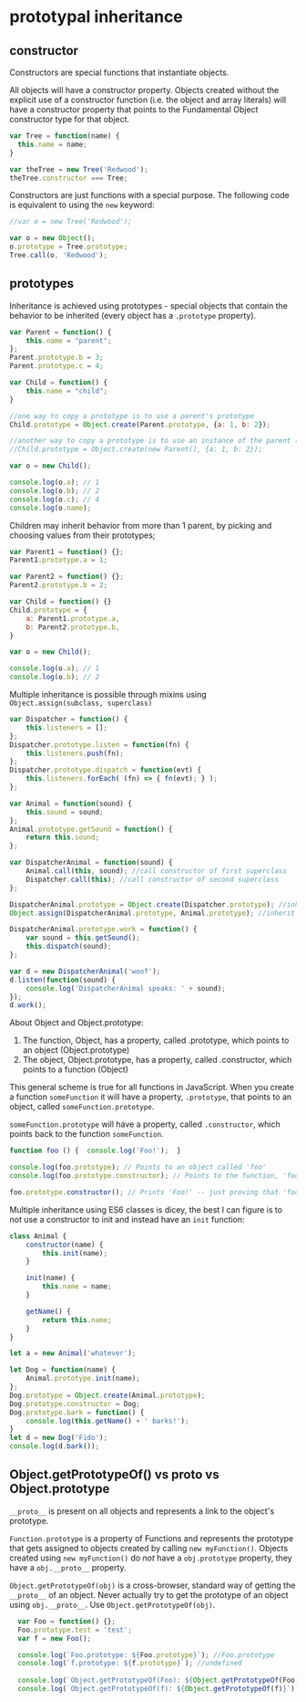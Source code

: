 # prototypal inheritance

## constructor

Constructors are special functions that instantiate objects.

All objects will have a constructor property.  Objects created without the explicit use of a constructor function (i.e. the object and array literals) will have a constructor property that points to the Fundamental Object constructor type for that object.

```js
var Tree = function(name) {
  this.name = name;
}

var theTree = new Tree('Redwood');
theTree.constructor === Tree;
```

Constructors are just functions with a special purpose. The following code is equivalent to using the `new` keyword:
```js
//var o = new Tree('Redwood');

var o = new Object();
o.prototype = Tree.prototype;
Tree.call(o, 'Redwood');
```

## prototypes

Inheritance is achieved using prototypes - special objects that contain the behavior to be inherited (every object has a `.prototype` property).

```js
var Parent = function() {
    this.name = "parent";
};
Parent.prototype.b = 3;
Parent.prototype.c = 4;

var Child = function() {
    this.name = "child";
}

//one way to copy a prototype is to use a parent's prototype
Child.prototype = Object.create(Parent.prototype, {a: 1, b: 2});

//another way to copy a prototype is to use an instance of the parent (but this may incur side-effects, for example from the constructor function
//Child.prototype = Object.create(new Parent(), {a: 1, b: 2});

var o = new Child();

console.log(o.a); // 1
console.log(o.b); // 2
console.log(o.c); // 4
console.log(o.name);
```

Children may inherit behavior from more than 1 parent, by picking and choosing values from their prototypes;

```js
var Parent1 = function() {};
Parent1.prototype.a = 1;

var Parent2 = function() {};
Parent2.prototype.b = 2;

var Child = function() {}
Child.prototype = {
    a: Parent1.prototype.a,
    b: Parent2.prototype.b,
}

var o = new Child();

console.log(o.a); // 1
console.log(o.b); // 2
```

Multiple inheritance is possible through mixins using `Object.assign(subclass, superclass)`

```js
var Dispatcher = function() {
    this.listeners = [];
};
Dispatcher.prototype.listen = function(fn) {
    this.listeners.push(fn);
};
Dispatcher.prototype.dispatch = function(evt) {
    this.listeners.forEach( (fn) => { fn(evt); } );
};

var Animal = function(sound) {
    this.sound = sound;
};
Animal.prototype.getSound = function() {
    return this.sound;
};

var DispatcherAnimal = function(sound) {
    Animal.call(this, sound); //call constructor of first superclass
    Dispatcher.call(this); //call constructor of second superclass
};

DispatcherAnimal.prototype = Object.create(Dispatcher.prototype); //inherit from first superclass
Object.assign(DispatcherAnimal.prototype, Animal.prototype); //inherit (mixin) from second superclass)

DispatcherAnimal.prototype.work = function() {
    var sound = this.getSound();
    this.dispatch(sound);
};

var d = new DispatcherAnimal('woof');
d.listen(function(sound) {
    console.log('DispatcherAnimal speaks: ' + sound);
});
d.work();
```

About Object and Object.prototype:

1. The function, Object, has a property, called .prototype, which points to an object (Object.prototype)
1. The object, Object.prototype, has a property, called .constructor, which points to a function (Object)

This general scheme is true for all functions in JavaScript. When you create a function `someFunction` it will have a property, `.prototype`, that points to an object, called `someFunction.prototype`.

`someFunction.prototype` will have a property, called `.constructor`, which points back to the function `someFunction`.

```js
function foo () {  console.log('Foo!');  }

console.log(foo.prototype); // Points to an object called 'foo'
console.log(foo.prototype.constructor); // Points to the function, 'foo'

foo.prototype.constructor(); // Prints 'Foo!' -- just proving that 'foo.prototype.constructor' does, in fact, point to our original function
```

Multiple inheritance using ES6 classes is dicey, the best I can figure is to not use a constructor to init and instead have an `init` function:

```js
class Animal {
    constructor(name) {
        this.init(name);
    }

    init(name) {
        this.name = name;
    }

    getName() {
        return this.name;
    }
}

let a = new Animal('whatever');

let Dog = function(name) {
    Animal.prototype.init(name);
};
Dog.prototype = Object.create(Animal.prototype);
Dog.prototype.constructor = Dog;
Dog.prototype.bark = function() {
    console.log(this.getName() + ' barks!');
}
let d = new Dog('Fido');
console.log(d.bark());
```

## Object.getPrototypeOf() vs __proto__ vs Object.prototype

`__proto__` is present on all objects and represents a link to the object's prototype.

`Function.prototype` is a property of Functions and represents the prototype that gets assigned to objects created by calling `new myFunction()`. Objects created using `new myFunction()` do *not* have a `obj.prototype` property, they have a `obj.__proto__` property.

`Object.getPrototypeOf(obj)` is a cross-browser, standard way of getting the `__proto__` of an object. Never actually try to get the prototype of an object using `obj.__proto__`. Use `Object.getPrototypeOf(obj)`.

```js
  var Foo = function() {};
  Foo.prototype.test = 'test';
  var f = new Foo();

  console.log(`Foo.prototype: ${Foo.prototype}`); //Foo.prototype
  console.log(`f.prototype: ${f.prototype}`); //undefined
  
  console.log(`Object.getPrototypeOf(Foo): ${Object.getPrototypeOf(Foo)}`); //Function.prototype
  console.log(`Object.getPrototypeOf(f): ${Object.getPrototypeOf(f)}`); //Foo.prototype
```